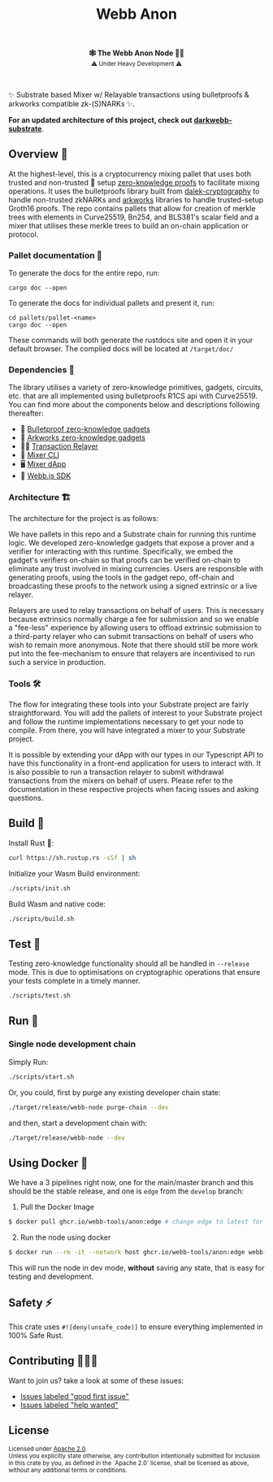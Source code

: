 <h1 align="center">Webb Anon</h1>
<br />
<p align="center">
    <strong>🕸️  The Webb Anon Node 🕵️‍♂️</strong>
    <br />
    <sub> ⚠️ Under Heavy Development ⚠️ </sub>
</p>

<br />

✨ Substrate based Mixer w/ Relayable transactions using bulletproofs & arkworks compatible zk-(S)NARKs ✨.

**For an updated architecture of this project, check out [darkwebb-substrate](https://github.com/webb-tools/darkwebb-substrate)**.

## Overview 📜

At the highest-level, this is a cryptocurrency mixing pallet that uses both trusted and non-trusted 👤 setup [zero-knowledge proofs](https://en.wikipedia.org/wiki/Zero-knowledge_proof) to facilitate mixing operations. It uses the bulletproofs library built from [dalek-cryptography](https://github.com/dalek-cryptography) to handle non-trusted zkNARKs and [arkworks](https://arkworks.rs) libraries to handle trusted-setup Groth16 proofs. The repo contains pallets that allow for creation of merkle trees with elements in Curve25519, Bn254, and BLS381's scalar field and a mixer that utilises these merkle trees to build an on-chain application or protocol.

### Pallet documentation 💎
To generate the docs for the entire repo, run:
```
cargo doc --open
```
To generate the docs for individual pallets and present it, run:
```
cd pallets/pallet-<name>
cargo doc --open
```
These commands will both generate the rustdocs site and open it in your default browser. The compiled docs will be located at `/target/doc/`

### Dependencies 🧱

The library utilises a variety of zero-knowledge primitives, gadgets, circuits, etc. that are all implemented using bulletproofs R1CS api with Curve25519. You can find more about the components below and descriptions following thereafter:

- 🔐 [Bulletproof zero-knowledge gadgets](https://github.com/webb-tools/bulletproof-gadgets)
- 🔐 [Arkworks zero-knowledge gadgets](https://github.com/webb-tools/arkworks-gadgets)
- 🧑‍✈️ [Transaction Relayer](https://github.com/webb-tools/relayer)
- 🧰 [Mixer CLI](https://github.com/webb-tools/cli)
- 🖥️ [Mixer dApp](https://github.com/webb-tools/webb-dapp)
- 🔋 [Webb.js SDK](https://github.com/webb-tools/webb.js)

### Architecture 🏗️

The architecture for the project is as follows: 

We have pallets in this repo and a Substrate chain for running this runtime logic. We developed zero-knowledge gadgets that expose a prover and a verifier for interacting with this runtime. Specifically, we embed the gadget's verifiers on-chain so that proofs can be verified on-chain to eliminate any trust involved in mixing currencies. Users are responsible with generating proofs, using the tools in the gadget repo, off-chain and broadcasting these proofs to the network using a signed extrinsic or a live relayer.

Relayers are used to relay transactions on behalf of users. This is necessary because extrinsics normally charge a fee for submission and so we enable a "fee-less" experience by allowing users to offload extrinsic submission to a third-party relayer who can submit transactions on behalf of users who wish to remain more anonymous. Note that there should still be more work put into the fee-mechanism to ensure that relayers are incentivised to run such a service in production.

### Tools 🛠️

The flow for integrating these tools into your Substrate project are fairly straightforward. You will add the pallets of interest to your Substrate project and follow the runtime implementations necessary to get your node to compile. From there, you will have integrated a mixer to your Substrate project.

It is possible by extending your dApp with our types in our Typescript API to have this functionality in a front-end application for users to interact with. It is also possible to run a transaction relayer to submit withdrawal transactions from the mixers on behalf of users. Please refer to the documentation in these respective projects when facing issues and asking questions.

## Build 👷

Install Rust 🦀:

```bash
curl https://sh.rustup.rs -sSf | sh
```

Initialize your Wasm Build environment:

```bash
./scripts/init.sh
```

Build Wasm and native code:

```bash
./scripts/build.sh
```

## Test 🦀
Testing zero-knowledge functionality should all be handled in `--release` mode. This is due to optimisations on cryptographic operations that ensure your tests complete in a timely manner.

```bash
./scripts/test.sh
```

## Run 🚀

### Single node development chain

Simply Run:

```bash
./scripts/start.sh
```

Or, you could, first by purge any existing developer chain state:

```bash
./target/release/webb-node purge-chain --dev
```

and then, start a development chain with:

```bash
./target/release/webb-node --dev
```

## Using Docker 🐳

We have a 3 pipelines right now, one for the main/master branch and this should be the stable release, and one is `edge` from the `develop` branch:

1. Pull the Docker Image

```bash
$ docker pull ghcr.io/webb-tools/anon:edge # change edge to latest for the master branch
```

2. Run the node using docker

```bash
$ docker run --rm -it --network host ghcr.io/webb-tools/anon:edge webb-node --dev
```
This will run the node in dev mode, **without** saving any state, that is easy for testing and development.

## Safety ⚡

This crate uses `#![deny(unsafe_code)]` to ensure everything implemented in
100% Safe Rust.

## Contributing 🧑‍🤝‍🧑

Want to join us? take a look at some of these issues:

- [Issues labeled "good first issue"][good-first-issue]
- [Issues labeled "help wanted"][help-wanted]

[good-first-issue]: https://github.com/webb-tools/anon/labels/good%20first%20issue
[help-wanted]: https://github.com/webb-tools/anon/labels/help%20wanted

## License

<sup>
Licensed under <a href="LICENSE">Apache 2.0</a>.
</sup>

<br/>

<sub>
Unless you explicitly state otherwise, any contribution intentionally submitted
for inclusion in this crate by you, as defined in the `Apache 2.0` license, shall
be licensed as above, without any additional terms or conditions.
</sub>
